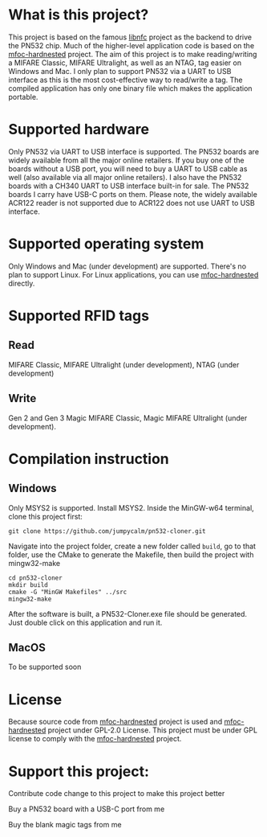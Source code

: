 # What is this project?
This project is based on the famous [libnfc](https://github.com/nfc-tools/libnfc) project as the backend to drive the PN532 chip. Much of the higher-level application code is based on the [mfoc-hardnested](https://github.com/nfc-tools/mfoc-hardnested) project.
The aim of this project is to make reading/writing a MIFARE Classic, MIFARE Ultralight, as well as an NTAG, tag easier on Windows and Mac.
I only plan to support PN532 via a UART to USB interface as this is the most cost-effective way to read/write a tag. 
The compiled application has only one binary file which makes the application portable.

# Supported hardware

Only PN532 via UART to USB interface is supported. The PN532 boards are widely available from all the major online retailers. If you buy one of the boards without a USB port, you will need to buy a UART to USB cable as well (also available via all major online retailers). I also have the PN532 boards with a CH340 UART to USB interface built-in for sale. The PN532 boards I carry have USB-C ports on them. Please note, the widely available ACR122 reader is not supported due to ACR122 does not use UART to USB interface.

# Supported operating system

Only Windows and Mac (under development) are supported. There's no plan to support Linux. For Linux applications, you can use [mfoc-hardnested](https://github.com/nfc-tools/mfoc-hardnested) directly.

# Supported RFID tags
## Read
MIFARE Classic, MIFARE Ultralight (under development), NTAG (under development)
## Write
Gen 2 and Gen 3 Magic MIFARE Classic, Magic MIFARE Ultralight (under development).

# Compilation instruction

## Windows

Only MSYS2 is supported. Install MSYS2. Inside the MinGW-w64 terminal, clone this project first:
```
git clone https://github.com/jumpycalm/pn532-cloner.git
```
Navigate into the project folder, create a new folder called `build`, go to that folder, use the CMake to generate the Makefile, then build the project with mingw32-make
```
cd pn532-cloner
mkdir build
cmake -G "MinGW Makefiles" ../src
mingw32-make
```
After the software is built, a PN532-Cloner.exe file should be generated. Just double click on this application and run it.


## MacOS

To be supported soon

# License

Because source code from [mfoc-hardnested](https://github.com/nfc-tools/mfoc-hardnested) project is used and [mfoc-hardnested](https://github.com/nfc-tools/mfoc-hardnested) project under GPL-2.0 License. This project must be under GPL license to comply with the [mfoc-hardnested](https://github.com/nfc-tools/mfoc-hardnested) project.

# Support this project:

Contribute code change to this project to make this project better

Buy a PN532 board with a USB-C port from me

Buy the blank magic tags from me

